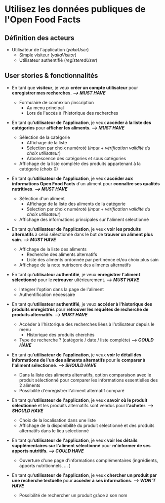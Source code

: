 # Utilisez les données publiques de l'Open Food Facts


## Définition des acteurs


* Utilisateur de l'application (*yakaUser*)
    * Simple visiteur (*yakaVisitor*)
    * Utilisateur authentifié (*registeredUser*)

## User stories & fonctionnalités


* En tant que **visiteur**, je veux **créer un compte utilisateur** pour **enregistrer mes recherches**. ***--> MUST HAVE***
    * Formulaire de connexion /inscription
        * Au menu principal
        * Lors de l'accès à l'historique des recherches


* En tant qu'**utilisateur de l'application**, je veux **accéder à la liste des catégories** pour **afficher les aliments**. ***--> MUST HAVE***
    * Sélection de la catégorie
        * Affichage de la liste
        * Sélection par choix numéroté (*input* + *vérification validité du choix utilisateur*)
        * Arborescence des catégories et sous catégories
    * Affichage de la liste complète des produits appartenant à la catégorie (choix 0)


* En tant qu'**utilisateur de l'application**, je veux **accéder aux informations Open Food Facts** d'un aliment pour **connaître ses qualités nutritives**. ***--> MUST HAVE***
    * Sélection d'un aliment
        * Affichage de la liste des aliments de la catégorie
        * Sélection par choix numéroté (*input* + *vérification validité du choix utilisateur*)
    * Affichage des informations principales sur l'aliment sélectionné


* En tant qu'**utilisateur de l'application**, je veux **voir les produits alternatifs** à celui sélectionné dans le but de **trouver un aliment plus sain**. ***--> MUST HAVE***
    * Affichage de la liste des aliments
        * Recherche des aliments alternatifs
        * Liste des aliments ordonnée par pertinence et/ou choix plus sain
    * Affichage de la note nutriscore des aliments alternatifs


* En tant qu'**utilisateur authentifié**, je veux **enregistrer l'aliment sélectionné** pour le **retrouver** ultérieurement. ***--> MUST HAVE***
    * Intégrer l'option dans la page de l'aliment
    * Authentification nécessaire


* En tant qu'**utilisateur authentifié**, je veux **accéder à l'historique des produits enregistrés** pour **retrouver les requêtes de recherche de produits alternatifs**. ***--> MUST HAVE***
    * Accéder à l'historique des recherches liées à l'utilisateur depuis le menu
        * Historique des produits cherchés
    * Type de recherche ? (catégorie / date / liste complète) ***--> COULD HAVE***


* En tant qu'**utilisateur de l'application**, je veux **voir le détail des informations de l'un des aliments alternatifs** pour le **comparer à l'aliment sélectionné**. ***--> SHOULD HAVE***
    * Dans la liste des aliments alternatifs, option comparaison avec le produit sélectionné pour comparer les informations essentielles des 2 aliments
    * Possibilité d'enregistrer l'aliment alternatif comparé


* En tant qu'**utilisateur de l'application**, je veux **savoir où le produit sélectionné** et les produits alternatifs sont vendus pour **l'acheter**. ***--> SHOULD HAVE***
    * Choix de la localisation dans une liste
    * Affichage de la disponibilité du produit sélectionné et des produits alternatifs dans le lieu sélectionné


* En tant qu'**utilisateur de l'application**, je veux **voir les détails supplémentaires sur l'aliment sélectionné** pour **m'informer de ses apports nutritifs**. ***--> COULD HAVE***
    * Ouverture d'une page d'informations complémentaires (ingrédients, apports nutritionnels, ... )


* En tant qu'**utilisateur de l'application**, je veux **chercher un produit par une recherche textuelle** pour **accéder à ses informations**. ***--> WON'T HAVE***
    * Possibilité de rechercher un produit grâce à son nom

